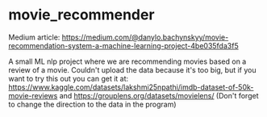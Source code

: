 # movie_recommender
Medium article: https://medium.com/@danylo.bachynskyy/movie-recommendation-system-a-machine-learning-project-4be035fda3f5

A small ML nlp project where we are recommending movies based on a review of a movie. 
Couldn't upload the data because it's too big, but if you want to try this out you can get it at: https://www.kaggle.com/datasets/lakshmi25npathi/imdb-dataset-of-50k-movie-reviews and https://grouplens.org/datasets/movielens/
(Don't forget to change the direction to the data in the program)

